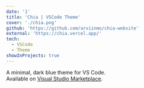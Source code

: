 ```yaml
---
date: '1'
title: 'Chia | VSCode Theme'
cover: './chia.png'
github: 'https://github.com/arviinmo/chia-website'
external: 'https://chia.vercel.app/'
tech:
  - VSCode
  - Theme
showInProjects: true
---
```


A minimal, dark blue theme for VS Code.</br> Available on [Visual Studio Marketplace](https://marketplace.visualstudio.com/items?itemName=Arvinmo.chia-vscode).